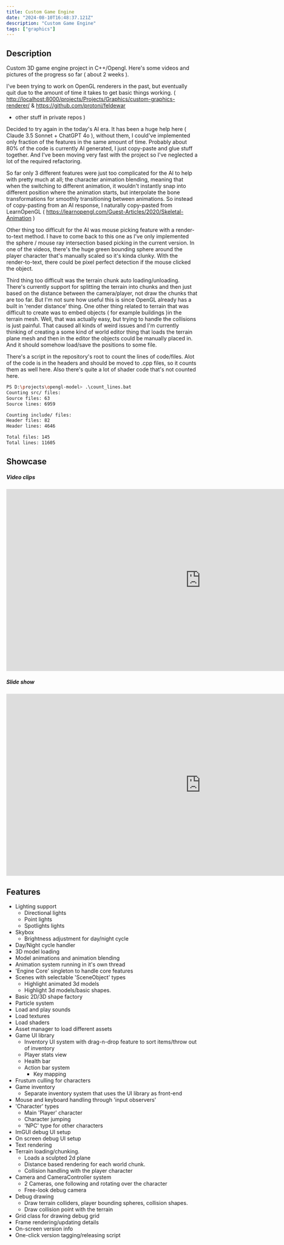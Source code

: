 ```yaml
---
title: Custom Game Engine
date: "2024-08-10T16:48:37.121Z"
description: "Custom Game Engine"
tags: ["graphics"]
---
```


## Description
Custom 3D game engine project in C++/Opengl. Here's some videos and pictures
 of the progress so far ( about 2 weeks ).

I've been trying to work on OpenGL renderers in the past, but eventually quit due to the amount of time
it takes to get basic things working. 
( <http://localhost:8000/projects/Projects/Graphics/custom-graphics-renderer/> & <https://github.com/protoni/feldewar> 
+ other stuff in private repos )

Decided to try again in the today's AI era. It has been a huge help here ( Claude 3.5 Sonnet + ChatGPT 4o ), 
without them, I could've implemented only fraction of the features in the same amount of time. Probably about 80% of the
code is currently AI generated, I just copy-paste and glue stuff together. And I've been moving very fast with the project so
I've neglected a lot of the required refactoring.

So far only 3 different features were just too complicated for the AI to help with pretty much at all; the character animation
blending, meaning that when the switching to different animation, it wouldn't instantly snap into different position where
the animation starts, but interpolate the bone transformations for smoothly transitioning between animations. So instead of
copy-pasting from an AI response, I naturally copy-pasted from LearnOpenGL ( <https://learnopengl.com/Guest-Articles/2020/Skeletal-Animation> )

Other thing too difficult for the AI was mouse picking feature with a render-to-text method. I have to come back to 
this one as I've only implemented the sphere / mouse ray intersection based picking in the current version. In one of the videos,
there's the huge green bounding sphere around the player character that's manually scaled so it's kinda clunky. With the render-to-text,
there could be pixel perfect detection if the mouse clicked the object.

Third thing too difficult was the terrain chunk auto loading/unloading. There's currently support for splitting the terrain into
chunks and then just based on the distance between the camera/player, not draw the chunks that are too far. But I'm not sure how useful
this is since OpenGL already has a built in 'render distance' thing. 
One other thing related to terrain that was difficult to create was to embed objects ( for example buildings )in the terrain mesh. Well,
that was actually easy, but trying to handle the collisions is just painful. That caused all kinds of weird issues and I'm currently 
thinking of creating a some kind of world editor thing that loads the terrain plane mesh and then in the editor the objects
could be manually placed in. And it should somehow load/save the positions to some file.

There's a script in the repository's root to count the lines of code/files. Alot of the code is in the headers and should be moved to .cpp files,
so it counts them as well here. Also there's quite a lot of shader code that's not counted here.

```bash
PS D:\projects\opengl-model> .\count_lines.bat
Counting src/ files:
Source files: 63
Source lines: 6959

Counting include/ files:
Header files: 82
Header lines: 4646

Total files: 145
Total lines: 11605
```

## Showcase

##### Video clips
<iframe width="1024" height="480" src="https://www.youtube.com/embed/XNuLh4e5RcE" frameborder="0" allow="accelerometer; autoplay; clipboard-write; encrypted-media; gyroscope; picture-in-picture" allowfullscreen></iframe>


##### Slide show
<iframe width="1024" height="480" src="https://www.youtube.com/embed/T_r9BSyQEtk" frameborder="0" allow="accelerometer; autoplay; clipboard-write; encrypted-media; gyroscope; picture-in-picture" allowfullscreen></iframe>


## Features
- Lighting support
    - Directional lights
    - Point lights
    - Spotlights lights
- Skybox
    - Brightness adjustment for day/night cycle
- Day/Night cycle handler
- 3D model loading
- Model animations and animation blending
- Animation system running in it's own thread
- 'Engine Core' singleton to handle core features
- Scenes with selectable 'SceneObject' types
    - Highlight animated 3d models
    - Highlight 3d models/basic shapes.
- Basic 2D/3D shape factory
- Particle system
- Load and play sounds
- Load textures
- Load shaders
- Asset manager to load different assets
- Game UI library
    - Inventory UI system with drag-n-drop feature to sort items/throw out of inventory
    - Player stats view
    - Health bar
    - Action bar system
        - Key mapping
- Frustum culling for characters
- Game inventory
    - Separate inventory system that uses the UI library as front-end
- Mouse and keyboard handling through 'input observers'
- 'Character' types
    - Main 'Player' character
    - Character jumping
    - 'NPC' type for other characters
- ImGUI debug UI setup
- On screen debug UI setup
- Text rendering
- Terrain loading/chunking.
    - Loads a sculpted 2d plane
    - Distance based rendering for each world chunk.
    - Collision handling with the player character
- Camera and CameraController system
    - 2 Cameras, one following and rotating over the character
    - Free-look debug camera
- Debug drawing
    - Draw terrain colliders, player bounding spheres, collision shapes.
    - Draw collision point with the terrain
- Grid class for drawing debug grid
- Frame rendering/updating details
- On-screen version info
- One-click version tagging/releasing script
